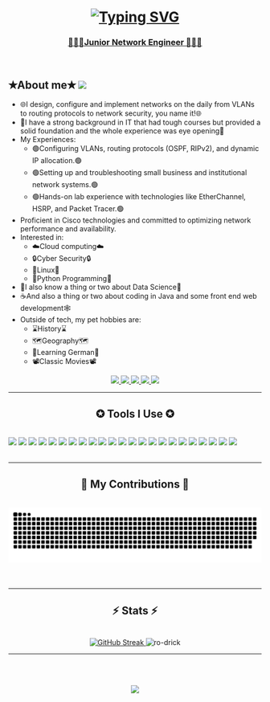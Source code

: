 <h1 align="center"><a href="https://git.io/typing-svg">
    <a href="https://git.io/typing-svg"><img src="https://readme-typing-svg.herokuapp.com?font=Gill+Sans&size=30&duration=1&pause=1000&color=FFFFFF&width=435&lines=%F0%9F%8C%B3RODRICK+CHERUIYOT%F0%9F%8C%B3" alt="Typing SVG" /></a>
</h1>
<h3 align="center"><ins>👨🏻‍💻Junior Network Engineer 👨🏻‍🔧</ins></h3>

<br/>

<div>
    <h2>✭About me✭ <img src="https://img.shields.io/badge/Ask%20me-anything-1abc9c.svg"/></h2>
    <ul>
        <li>
            🌐I design, configure and implement networks on the daily from VLANs to routing protocols to network security, you name it!🌐
        </li>
        <li>📜I have a strong background in IT that had tough courses but provided a solid foundation and the whole experience was eye opening📜</li>
        <li>My Experiences:
            <ul>
                <li>🟢Configuring VLANs, routing protocols (OSPF, RIPv2), and dynamic IP allocation.🟢</li>
                <li>🟢Setting up and troubleshooting small business and institutional network systems.🟢</li>
                <li>🟢Hands-on lab experience with technologies like EtherChannel, HSRP, and Packet Tracer.🟢</li>
            </ul>
        </li>
        <li>Proficient in Cisco technologies and committed to optimizing network performance and availability.</li>
        <li>Interested in:
        <ul>
            <li>☁️Cloud computing☁️</li>
            <li>🔒Cyber Security🔒</li>
            <li>🐧Linux🐧</li>
            <li>🐍Python Programming🐍</li>
        </ul>
        </li>
        <li>🔵I also know a thing or two about Data Science🔵</li>
        <li>☕️And also a thing or two about coding in Java and some front end web development🕸</li>
        <li>Outside of tech, my pet hobbies are:
            <ul>
                <li>⌛️History⌛️</li>
                <li>🗺Geography🗺</li>
                <li>📎Learning German📎</li>
                <li>📽Classic Movies📽</li>
            </ul>
        </li>
    </ul>
</div>
 
<div align="center"> 
  <a href="mailto:rodrickcheruiyot@outlook.com">
    <img src="https://img.shields.io/badge/Microsoft_Outlook-0078D4?style=for-the-badge&logo=microsoft-outlook&logoColor=white" />
  </a>
    <a href= "https://twitter.com/rickcheruiyot">
        <img src= "https://img.shields.io/badge/Twitter-1DA1F2?style=for-the-badge&logo=twitter&logoColor=white"/>
    </a>
  <a href="https://linkedin.com/in/rodrick-cheruiyot" target="_blank">
    <img src="https://img.shields.io/badge/LinkedIn-0077B5?style=for-the-badge&logo=linkedin&logoColor=white" target="_blank" />
  </a>
    <a href= "https://wa.me/254703428796">
        <img src= "https://img.shields.io/badge/WhatsApp-25D366?style=for-the-badge&logo=whatsapp&logoColor=white"/>
    </a>
    <a href= "https://t.me/ro_drick">
        <img src= "https://img.shields.io/badge/Telegram-2CA5E0?style=for-the-badge&logo=telegram&logoColor=white"/>
    </a>
</div>

 <hr/>
 
<h2 align="center">✪ Tools I Use ✪</h2>
<br/>

<div>
    <img src= "https://img.shields.io/badge/Android-3DDC84?style=for-the-badge&logo=android&logoColor=white"/>
    <img src= "https://img.shields.io/badge/Debian-A81D33?style=for-the-badge&logo=debian&logoColor=white"/>
    <img src= "https://img.shields.io/badge/iOS-000000?style=for-the-badge&logo=ios&logoColor=white"/>
    <img src= "https://img.shields.io/badge/Linux-FCC624?style=for-the-badge&logo=linux&logoColor=black"/>
    <img src= "https://img.shields.io/badge/Linux_Mint-87CF3E?style=for-the-badge&logo=linux-mint&logoColor=white"/>
    <img src= "https://img.shields.io/badge/Ubuntu-E95420?style=for-the-badge&logo=ubuntu&logoColor=white"/>
    <img src= "https://img.shields.io/badge/Windows-0078D6?style=for-the-badge&logo=windows&logoColor=white"/>
    <img src= "https://img.shields.io/badge/HTML-239120?style=for-the-badge&logo=html5&logoColor=white"/>
    <img src= "https://img.shields.io/badge/CSS-239120?&style=for-the-badge&logo=css3&logoColor=white"/>
    <img src= "https://img.shields.io/badge/Python-14354C?style=for-the-badge&logo=python&logoColor=white"/>
    <img src= "https://img.shields.io/badge/Java-ED8B00?style=for-the-badge&logo=openjdk&logoColor=white"/>
    <img src= "https://img.shields.io/badge/Markdown-000000?style=for-the-badge&logo=markdown&logoColor=white"/>
    <img src= "https://img.shields.io/badge/Shell_Script-121011?style=for-the-badge&logo=gnu-bash&logoColor=white"/>
    <img src= "https://img.shields.io/badge/MySQL-00000F?style=for-the-badge&logo=mysql&logoColor=white"/>
    <img src= "https://img.shields.io/badge/Microsoft_Excel-217346?style=for-the-badge&logo=microsoft-excel&logoColor=white"/>
    <img src= "https://img.shields.io/badge/Microsoft_Office-D83B01?style=for-the-badge&logo=microsoft-office&logoColor=white"/>
    <img src= "https://img.shields.io/badge/Powershell-2CA5E0?style=for-the-badge&logo=powershell&logoColor=white"/>
    <img src= "https://img.shields.io/badge/Visual_Studio_Code-0078D4?style=for-the-badge&logo=visual%20studio%20code&logoColor=white"/>
    <img src= "https://img.shields.io/badge/prettier-1A2C34?style=for-the-badge&logo=prettier&logoColor=F7BA3E"/>
    <img src= "https://img.shields.io/badge/Notion-000000?style=for-the-badge&logo=notion&logoColor=white"/>
    <img src= "https://img.shields.io/badge/GIT-E44C30?style=for-the-badge&logo=git&logoColor=white"/>
    <img src= "https://img.shields.io/badge/Google_chrome-4285F4?style=for-the-badge&logo=Google-chrome&logoColor=white"/>
    <img src= "https://img.shields.io/badge/Spotify-1ED760?&style=for-the-badge&logo=spotify&logoColor=white"/>
    
</div>
<br/>
<hr/>

<div align="center">
  <h2>🐍 My Contributions 🐍</h2>
  <br>
<img src="https://github.com/ro-drick/ro-drick/blob/output/github-contribution-grid-snake-dark.svg" alt="snake animation" />
  <br/><br/><br/>
</div>

<hr/>

<h2 align="center">⚡ Stats ⚡</h2>
<br>

<div align="center">
    
  <a href="https://git.io/streak-stats">
    <img src="https://streak-stats.demolab.com/?user=ro-drick&theme=dark" alt="GitHub Streak">
  </a>
    <img class= "image-margin" src="https://github-readme-stats.vercel.app/api?username=ro-drick&show_icons=true&theme=dark&locale=en" alt="ro-drick" />
</div>

<hr/>

<br/>

<br/>
<p align="center">
     <img src="https://capsule-render.vercel.app/api?type=waving&color=gradient&height=100&section=footer"/>
</p>

